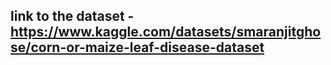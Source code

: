 ## link to the dataset - https://www.kaggle.com/datasets/smaranjitghose/corn-or-maize-leaf-disease-dataset
